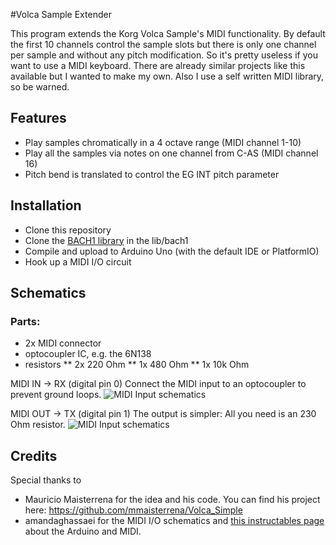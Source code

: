 #Volca Sample Extender  

This program extends the Korg Volca Sample's MIDI functionality. By default the first 10 channels control the sample slots but there is only one channel per sample and without any pitch modification. So it's pretty useless if you want to use a MIDI keyboard. There are already similar projects like this available but I wanted to make my own. Also I use a self written MIDI library, so be warned. 

## Features
* Play samples chromatically in a 4 octave range (MIDI channel 1-10)
* Play all the samples via notes on one channel from C-AS (MIDI channel 16)
* Pitch bend is translated to control the EG INT pitch parameter

## Installation
* Clone this repository
* Clone the [BACH1 library](https://github.com/derdogan/bach1) in the lib/bach1
* Compile and upload to Arduino Uno (with the default IDE or PlatformIO)
* Hook up a MIDI I/O circuit

## Schematics
### Parts:
* 2x MIDI connector
* optocoupler IC, e.g. the 6N138
* resistors
** 2x 220 Ohm
** 1x 480 Ohm
** 1x 10k Ohm

MIDI IN  -> RX (digital pin 0)
Connect the MIDI input to an optocoupler to prevent ground loops.
![MIDI Input schematics](http://i.imgur.com/Ew5b6qE.jpg)


MIDI OUT  -> TX (digital pin 1)
The output is simpler: All you need is an 230 Ohm resistor.
![MIDI Input schematics](http://i.imgur.com/fK5Aqsk.jpg)

## Credits
Special thanks to
* Mauricio Maisterrena for the idea and his code. You can find his project here: https://github.com/mmaisterrena/Volca_Simple
* amandaghassaei for the MIDI I/O schematics and [this instructables page](http://www.instructables.com/id/Send-and-Receive-MIDI-with-Arduino/?ALLSTEPS) about the Arduino and MIDI.
